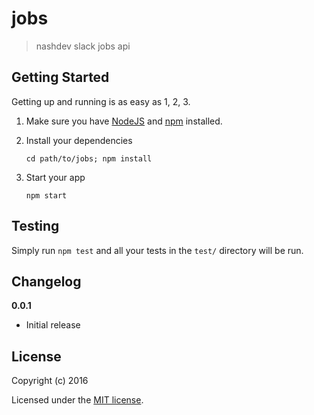 # jobs

> nashdev slack jobs api


## Getting Started

Getting up and running is as easy as 1, 2, 3.

1. Make sure you have [NodeJS](https://nodejs.org/) and [npm](https://www.npmjs.com/) installed.
2. Install your dependencies

    ```
    cd path/to/jobs; npm install
    ```

3. Start your app

    ```
    npm start
    ```

## Testing

Simply run `npm test` and all your tests in the `test/` directory will be run.


## Changelog

__0.0.1__

- Initial release

## License

Copyright (c) 2016

Licensed under the [MIT license](LICENSE).
